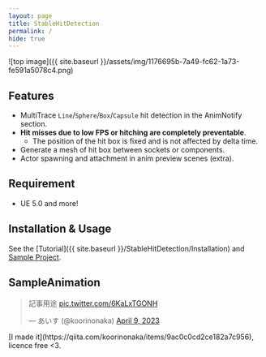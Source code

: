 ```yaml
---
layout: page
title: StableHitDetection
permalink: /
hide: true
---
```


![top image]({{ site.baseurl }}/assets/img/1176695b-7a49-fc62-1a73-fe591a5078c4.png)

## Features
- MultiTrace `Line`/`Sphere`/`Box`/`Capsule` hit detection in the AnimNotify section.
- **Hit misses due to low FPS or hitching are completely preventable**.
  - The position of the hit box is fixed and is not affected by delta time.
- Generate a mesh of hit box between sockets or components.
- Actor spawning and attachment in anim preview scenes (extra).

## Requirement
- UE 5.0 and more!

## Installation & Usage
See the [Tutorial]({{ site.baseurl }}/StableHitDetection/Installation) and [Sample Project](https://github.com/koorinonaka/StableHitDetectionProject).

## SampleAnimation
<blockquote class="twitter-tweet" data-theme="dark"><p lang="zh" dir="ltr">記事用途 <a href="https://t.co/6KaLxTGONH">pic.twitter.com/6KaLxTGONH</a></p>&mdash; あいす (@koorinonaka) <a href="https://twitter.com/koorinonaka/status/1645127953511251969?ref_src=twsrc%5Etfw">April 9, 2023</a></blockquote> <script async src="https://platform.twitter.com/widgets.js" charset="utf-8"></script>
[I made it](https://qiita.com/koorinonaka/items/9ac0c0cd2ce182a7c956), licence free <3.
